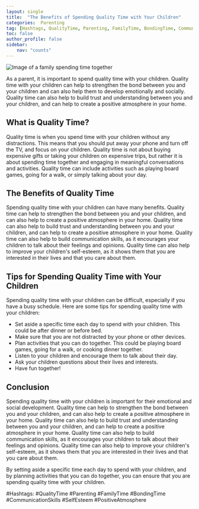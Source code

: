```yaml
---
layout: single
title:  "The Benefits of Spending Quality Time with Your Children"
categories:  Parenting
tag: [Hashtags, QualityTime, Parenting, FamilyTime, BondingTime, CommunicationSkills, SelfEsteem, PositiveAtmosphere, ]
toc: false
author_profile: false
sidebar:
    nav: "counts"
---
```

    
![Image of a family spending time together](https://images.pexels.com/photos/145939/pexels-photo-145939.jpeg?auto=compress&cs=tinysrgb&dpr=2&h=650&w=940)

As a parent, it is important to spend quality time with your children. Quality time with your children can help to strengthen the bond between you and your children and can also help them to develop emotionally and socially. Quality time can also help to build trust and understanding between you and your children, and can help to create a positive atmosphere in your home.

## What is Quality Time?

Quality time is when you spend time with your children without any distractions. This means that you should put away your phone and turn off the TV, and focus on your children. Quality time is not about buying expensive gifts or taking your children on expensive trips, but rather it is about spending time together and engaging in meaningful conversations and activities. Quality time can include activities such as playing board games, going for a walk, or simply talking about your day. 

## The Benefits of Quality Time

Spending quality time with your children can have many benefits. Quality time can help to strengthen the bond between you and your children, and can also help to create a positive atmosphere in your home. Quality time can also help to build trust and understanding between you and your children, and can help to create a positive atmosphere in your home. Quality time can also help to build communication skills, as it encourages your children to talk about their feelings and opinions. Quality time can also help to improve your children's self-esteem, as it shows them that you are interested in their lives and that you care about them.

## Tips for Spending Quality Time with Your Children

Spending quality time with your children can be difficult, especially if you have a busy schedule. Here are some tips for spending quality time with your children: 

- Set aside a specific time each day to spend with your children. This could be after dinner or before bed. 
- Make sure that you are not distracted by your phone or other devices. 
- Plan activities that you can do together. This could be playing board games, going for a walk, or cooking dinner together. 
- Listen to your children and encourage them to talk about their day. 
- Ask your children questions about their lives and interests. 
- Have fun together!

## Conclusion

Spending quality time with your children is important for their emotional and social development. Quality time can help to strengthen the bond between you and your children, and can also help to create a positive atmosphere in your home. Quality time can also help to build trust and understanding between you and your children, and can help to create a positive atmosphere in your home. Quality time can also help to build communication skills, as it encourages your children to talk about their feelings and opinions. Quality time can also help to improve your children's self-esteem, as it shows them that you are interested in their lives and that you care about them. 

By setting aside a specific time each day to spend with your children, and by planning activities that you can do together, you can ensure that you are spending quality time with your children. 

#Hashtags: 
#QualityTime #Parenting #FamilyTime #BondingTime #CommunicationSkills #SelfEsteem #PositiveAtmosphere